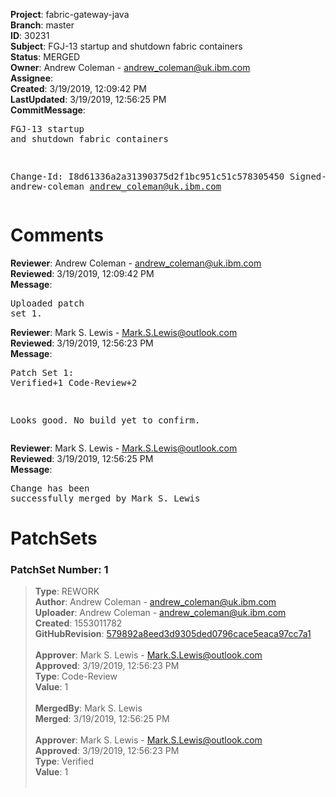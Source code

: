 <strong>Project</strong>: fabric-gateway-java<br><strong>Branch</strong>: master<br><strong>ID</strong>: 30231<br><strong>Subject</strong>: FGJ-13 startup and shutdown fabric containers<br><strong>Status</strong>: MERGED<br><strong>Owner</strong>: Andrew Coleman - andrew_coleman@uk.ibm.com<br><strong>Assignee</strong>:<br><strong>Created</strong>: 3/19/2019, 12:09:42 PM<br><strong>LastUpdated</strong>: 3/19/2019, 12:56:25 PM<br><strong>CommitMessage</strong>:<br><pre>FGJ-13 startup and shutdown fabric containers

Change-Id: I8d61336a2a31390375d2f1bc951c51c578305450
Signed-off-by: andrew-coleman <andrew_coleman@uk.ibm.com>
</pre><h1>Comments</h1><strong>Reviewer</strong>: Andrew Coleman - andrew_coleman@uk.ibm.com<br><strong>Reviewed</strong>: 3/19/2019, 12:09:42 PM<br><strong>Message</strong>: <pre>Uploaded patch set 1.</pre><strong>Reviewer</strong>: Mark S. Lewis - Mark.S.Lewis@outlook.com<br><strong>Reviewed</strong>: 3/19/2019, 12:56:23 PM<br><strong>Message</strong>: <pre>Patch Set 1: Verified+1 Code-Review+2

Looks good. No build yet to confirm.</pre><strong>Reviewer</strong>: Mark S. Lewis - Mark.S.Lewis@outlook.com<br><strong>Reviewed</strong>: 3/19/2019, 12:56:25 PM<br><strong>Message</strong>: <pre>Change has been successfully merged by Mark S. Lewis</pre><h1>PatchSets</h1><h3>PatchSet Number: 1</h3><blockquote><strong>Type</strong>: REWORK<br><strong>Author</strong>: Andrew Coleman - andrew_coleman@uk.ibm.com<br><strong>Uploader</strong>: Andrew Coleman - andrew_coleman@uk.ibm.com<br><strong>Created</strong>: 1553011782<br><strong>GitHubRevision</strong>: [579892a8eed3d9305ded0796cace5eaca97cc7a1](https://github.com/hyperledger/fabric-gateway-java/commit/579892a8eed3d9305ded0796cace5eaca97cc7a1)<br><br><strong>Approver</strong>: Mark S. Lewis - Mark.S.Lewis@outlook.com<br><strong>Approved</strong>: 3/19/2019, 12:56:23 PM<br><strong>Type</strong>: Code-Review<br><strong>Value</strong>: 1<br><br><strong>MergedBy</strong>: Mark S. Lewis<br><strong>Merged</strong>: 3/19/2019, 12:56:25 PM<br><br><strong>Approver</strong>: Mark S. Lewis - Mark.S.Lewis@outlook.com<br><strong>Approved</strong>: 3/19/2019, 12:56:23 PM<br><strong>Type</strong>: Verified<br><strong>Value</strong>: 1<br><br></blockquote>